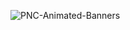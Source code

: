 
![PNC-Animated-Banners](https://github.com/Saajan69/saumya/assets/125433958/9cb9689a-3090-4a47-b038-0c92cdcf7749)
